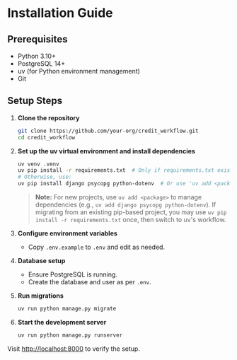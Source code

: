 # Installation Guide

## Prerequisites

- Python 3.10+
- PostgreSQL 14+
- uv (for Python environment management)
- Git

## Setup Steps

1. **Clone the repository**
   ```bash
   git clone https://github.com/your-org/credit_workflow.git
   cd credit_workflow
   ```

2. **Set up the uv virtual environment and install dependencies**
   ```bash
   uv venv .venv
   uv pip install -r requirements.txt  # Only if requirements.txt exists and you are migrating from pip
   # Otherwise, use:
   uv pip install django psycopg python-dotenv  # Or use 'uv add <package>' for new dependencies
   ```
   > **Note:** For new projects, use `uv add <package>` to manage dependencies (e.g., `uv add django psycopg python-dotenv`).
   > If migrating from an existing pip-based project, you may use `uv pip install -r requirements.txt` once, then switch to uv's workflow.

3. **Configure environment variables**
   - Copy `.env.example` to `.env` and edit as needed.

4. **Database setup**
   - Ensure PostgreSQL is running.
   - Create the database and user as per `.env`.

5. **Run migrations**
   ```bash
   uv run python manage.py migrate
   ```

6. **Start the development server**
   ```bash
   uv run python manage.py runserver
   ```

Visit [http://localhost:8000](http://localhost:8000) to verify the setup.
